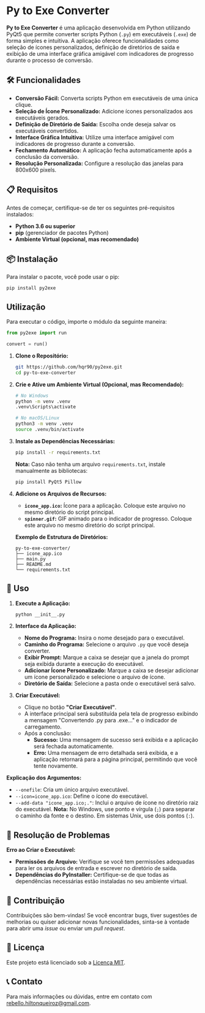 # Py to Exe Converter

**Py to Exe Converter** é uma aplicação desenvolvida em Python utilizando PyQt5 que permite converter scripts Python (`.py`) em executáveis (`.exe`) de forma simples e intuitiva. A aplicação oferece funcionalidades como seleção de ícones personalizados, definição de diretórios de saída e exibição de uma interface gráfica amigável com indicadores de progresso durante o processo de conversão.

## 🛠️ **Funcionalidades**

- **Conversão Fácil:** Converta scripts Python em executáveis de uma única clique.
- **Seleção de Ícone Personalizado:** Adicione ícones personalizados aos executáveis gerados.
- **Definição de Diretório de Saída:** Escolha onde deseja salvar os executáveis convertidos.
- **Interface Gráfica Intuitiva:** Utilize uma interface amigável com indicadores de progresso durante a conversão.
- **Fechamento Automático:** A aplicação fecha automaticamente após a conclusão da conversão.
- **Resolução Personalizada:** Configure a resolução das janelas para 800x600 pixels.

## 📋 **Requisitos**

Antes de começar, certifique-se de ter os seguintes pré-requisitos instalados:

- **Python 3.6 ou superior**
- **pip** (gerenciador de pacotes Python)
- **Ambiente Virtual (opcional, mas recomendado)**

## 📦 **Instalação**

Para instalar o pacote, você pode usar o pip:

```
pip install py2exe
```

## Utilização

Para executar o código, importe o módulo da seguinte maneira:

```python
from py2exe import run

convert = run()
```

1. **Clone o Repositório:**

   ```bash
   git https://github.com/hqr90/py2exe.git
   cd py-to-exe-converter
   ```

2. **Crie e Ative um Ambiente Virtual (Opcional, mas Recomendado):**

   ```bash
   # No Windows
   python -m venv .venv
   .venv\Scripts\activate

   # No macOS/Linux
   python3 -m venv .venv
   source .venv/bin/activate
   ```

3. **Instale as Dependências Necessárias:**

   ```bash
   pip install -r requirements.txt
   ```

   **Nota:** Caso não tenha um arquivo `requirements.txt`, instale manualmente as bibliotecas:

   ```bash
   pip install PyQt5 Pillow
   ```

4. **Adicione os Arquivos de Recursos:**

   - **`icone_app.ico`:** Ícone para a aplicação. Coloque este arquivo no mesmo diretório do script principal.
   - **`spinner.gif`:** GIF animado para o indicador de progresso. Coloque este arquivo no mesmo diretório do script principal.

   **Exemplo de Estrutura de Diretórios:**

   ```
   py-to-exe-converter/
   ├── icone_app.ico
   ├── main.py
   ├── README.md
   └── requirements.txt
   ```

## 📂 **Uso**

1. **Execute a Aplicação:**

   ```bash
   python __init__.py
   ```

2. **Interface da Aplicação:**

   - **Nome do Programa:** Insira o nome desejado para o executável.
   - **Caminho do Programa:** Selecione o arquivo `.py` que você deseja converter.
   - **Exibir Prompt:** Marque a caixa se desejar que a janela do prompt seja exibida durante a execução do executável.
   - **Adicionar Ícone Personalizado:** Marque a caixa se desejar adicionar um ícone personalizado e selecione o arquivo de ícone.
   - **Diretório de Saída:** Selecione a pasta onde o executável será salvo.

3. **Criar Executável:**

   - Clique no botão **"Criar Executável"**.
   - A interface principal será substituída pela tela de progresso exibindo a mensagem "Convertendo .py para .exe..." e o indicador de carregamento.
   - Após a conclusão:
     - **Sucesso:** Uma mensagem de sucesso será exibida e a aplicação será fechada automaticamente.
     - **Erro:** Uma mensagem de erro detalhada será exibida, e a aplicação retornará para a página principal, permitindo que você tente novamente.

**Explicação dos Argumentos:**

- `--onefile`: Cria um único arquivo executável.
- `--icon=icone_app.ico`: Define o ícone do executável.
- `--add-data "icone_app.ico;."`: Inclui o arquivo de ícone no diretório raiz do executável. **Nota:** No Windows, use ponto e vírgula (`;`) para separar o caminho da fonte e o destino. Em sistemas Unix, use dois pontos (`:`).

## 🐞 **Resolução de Problemas**

**Erro ao Criar o Executável:**

   - **Permissões de Arquivo:** Verifique se você tem permissões adequadas para ler os arquivos de entrada e escrever no diretório de saída.
   - **Dependências do PyInstaller:** Certifique-se de que todas as dependências necessárias estão instaladas no seu ambiente virtual.

## 🤝 **Contribuição**

Contribuições são bem-vindas! Se você encontrar bugs, tiver sugestões de melhorias ou quiser adicionar novas funcionalidades, sinta-se à vontade para abrir uma _issue_ ou enviar um _pull request_.

## 📄 **Licença**

Este projeto está licenciado sob a [Licença MIT](LICENSE).

## 📞 **Contato**

Para mais informações ou dúvidas, entre em contato com [rebello.hiltonqueiroz@gmail.com](mailto:rebello.hiltonqueiroz@gmail.com).
